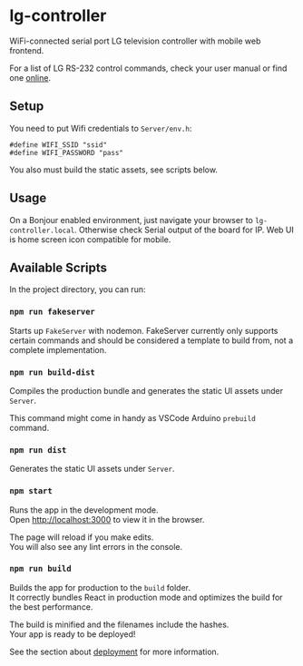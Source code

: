 # lg-controller

WiFi-connected serial port LG television controller with mobile web frontend.

For a list of LG RS-232 control commands, check your user manual or find one [online](https://www.lg.com/us/commercial/documents/47wv30bs-owner-manual.pdf).

## Setup

You need to put Wifi credentials to `Server/env.h`:
```
#define WIFI_SSID "ssid"
#define WIFI_PASSWORD "pass"
```

You also must build the static assets, see scripts below.

## Usage

On a Bonjour enabled environment, just navigate your browser to `lg-controller.local`. Otherwise check Serial output of the board for IP. Web UI is home screen icon compatible for mobile.

## Available Scripts

In the project directory, you can run:

### `npm run fakeserver`

Starts up `FakeServer` with nodemon. FakeServer currently only supports certain commands and should be considered a template to build from, not a complete implementation.

### `npm run build-dist`

Compiles the production bundle and generates the static UI assets under `Server`.

This command might come in handy as VSCode Arduino `prebuild` command.

### `npm run dist`

Generates the static UI assets under `Server`.

### `npm start`

Runs the app in the development mode.<br>
Open [http://localhost:3000](http://localhost:3000) to view it in the browser.

The page will reload if you make edits.<br>
You will also see any lint errors in the console.

### `npm run build`

Builds the app for production to the `build` folder.<br>
It correctly bundles React in production mode and optimizes the build for the best performance.

The build is minified and the filenames include the hashes.<br>
Your app is ready to be deployed!

See the section about [deployment](https://facebook.github.io/create-react-app/docs/deployment) for more information.
